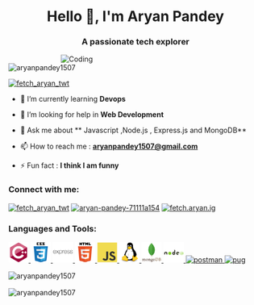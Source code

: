 <h1 align="center">Hello 👋, I'm Aryan Pandey</h1>
<h3 align="center">A passionate tech explorer</h3>
<img align= "right" alt="Coding" width="400" src="https://s03.sgp1.cdn.digitaloceanspaces.com/sites/158/orig-logo_1605684961.gif">

<p align="left"> <img src="https://komarev.com/ghpvc/?username=aryanpandey1507&label=Profile%20views&color=0e75b6&style=flat" alt="aryanpandey1507" /> </p>

<p align="left"> <a href="https://twitter.com/fetch_aryan_twt" target="blank"><img src="https://img.shields.io/twitter/follow/fetch_aryan_twt?logo=twitter&style=for-the-badge" alt="fetch_aryan_twt" /></a> </p>

- 🌱 I’m currently learning **Devops**

- 🤝 I’m looking for help in **Web Development**

- 💬 Ask me about ** Javascript ,Node.js , Express.js and MongoDB**

- 📫 How to reach me : **aryanpandey1507@gmail.com**

- ⚡ Fun fact : **I think I am funny**

<h3 align="left">Connect with me:</h3>
<p align="left">
<a href="https://twitter.com/fetch_aryan_twt" target="blank"><img align="center" src="https://raw.githubusercontent.com/rahuldkjain/github-profile-readme-generator/master/src/images/icons/Social/twitter.svg" alt="fetch_aryan_twt" height="30" width="40" /></a>
<a href="https://linkedin.com/in/aryan-pandey-71111a154" target="blank"><img align="center" src="https://raw.githubusercontent.com/rahuldkjain/github-profile-readme-generator/master/src/images/icons/Social/linked-in-alt.svg" alt="aryan-pandey-71111a154" height="30" width="40" /></a>
<a href="https://instagram.com/fetch.aryan.ig" target="blank"><img align="center" src="https://raw.githubusercontent.com/rahuldkjain/github-profile-readme-generator/master/src/images/icons/Social/instagram.svg" alt="fetch.aryan.ig" height="30" width="40" /></a>
</p>

<h3 align="left">Languages and Tools:</h3>
<p align="left"> <a href="https://www.w3schools.com/cpp/" target="_blank" rel="noreferrer"> <img src="https://raw.githubusercontent.com/devicons/devicon/master/icons/cplusplus/cplusplus-original.svg" alt="cplusplus" width="40" height="40"/> </a> <a href="https://www.w3schools.com/css/" target="_blank" rel="noreferrer"> <img src="https://raw.githubusercontent.com/devicons/devicon/master/icons/css3/css3-original-wordmark.svg" alt="css3" width="40" height="40"/> </a> <a href="https://expressjs.com" target="_blank" rel="noreferrer"> <img src="https://raw.githubusercontent.com/devicons/devicon/master/icons/express/express-original-wordmark.svg" alt="express" width="40" height="40"/> </a> <a href="https://www.w3.org/html/" target="_blank" rel="noreferrer"> <img src="https://raw.githubusercontent.com/devicons/devicon/master/icons/html5/html5-original-wordmark.svg" alt="html5" width="40" height="40"/> </a> <a href="https://developer.mozilla.org/en-US/docs/Web/JavaScript" target="_blank" rel="noreferrer"> <img src="https://raw.githubusercontent.com/devicons/devicon/master/icons/javascript/javascript-original.svg" alt="javascript" width="40" height="40"/> </a> <a href="https://www.linux.org/" target="_blank" rel="noreferrer"> <img src="https://raw.githubusercontent.com/devicons/devicon/master/icons/linux/linux-original.svg" alt="linux" width="40" height="40"/> </a> <a href="https://www.mongodb.com/" target="_blank" rel="noreferrer"> <img src="https://raw.githubusercontent.com/devicons/devicon/master/icons/mongodb/mongodb-original-wordmark.svg" alt="mongodb" width="40" height="40"/> </a> <a href="https://nodejs.org" target="_blank" rel="noreferrer"> <img src="https://raw.githubusercontent.com/devicons/devicon/master/icons/nodejs/nodejs-original-wordmark.svg" alt="nodejs" width="40" height="40"/> </a> <a href="https://postman.com" target="_blank" rel="noreferrer"> <img src="https://www.vectorlogo.zone/logos/getpostman/getpostman-icon.svg" alt="postman" width="40" height="40"/> </a> <a href="https://pugjs.org" target="_blank" rel="noreferrer"> <img src="https://cdn.worldvectorlogo.com/logos/pug.svg" alt="pug" width="40" height="40"/> </a> </p>

<p><img align="center" src="https://github-readme-stats.vercel.app/api/top-langs?username=aryanpandey1507&show_icons=true&locale=en&layout=compact" alt="aryanpandey1507" /></p>

<p><img align="center" src="https://github-readme-streak-stats.herokuapp.com/?user=aryanpandey1507&" alt="aryanpandey1507" /></p>
